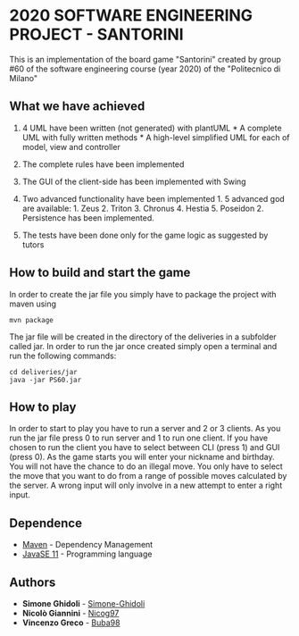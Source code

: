 # 2020 SOFTWARE ENGINEERING PROJECT - SANTORINI

This is an implementation of the board game "Santorini" created by group #60 of the software engineering course (year 2020) of the "Politecnico di Milano"

## What we have achieved

1.	4 UML have been written (not generated) with plantUML
		*	A complete UML with fully written methods
		*	A high-level simplified UML for each of model, view and controller

2.	The complete rules have been implemented

3.	The GUI of the client-side has been implemented with Swing

4.	Two advanced functionality have been implemented
		1.	5 advanced god are available:
				1.	Zeus
				2.	Triton
				3.	Chronus
				4.	Hestia
				5.	Poseidon
		2.	Persistence has been implemented.
		
5.  The tests have been done only for the game logic as suggested by tutors

## How to build and start the game

In order to create the jar file you simply have to package the project with maven using 
```shell script
mvn package
```
The jar file will be created in the directory of the deliveries in a subfolder called jar.
In order to run the jar once created simply open a terminal and run the following commands:
```shell script
cd deliveries/jar
java -jar PS60.jar
```

## How to play

In order to start to play you have to run a server and 2 or 3 clients.
As you run the jar file press 0 to run server and 1 to run one client.
If you have chosen to run the client you have to select between CLI (press 1) and GUI (press 0).
As the game starts you will enter your nickname and birthday.
You will not have the chance to do an illegal move.
You only have to select the move that you want to do from a range of possible moves calculated by the server.
A wrong input will only involve in a new attempt to enter a right input.

## Dependence

* [Maven](https://maven.apache.org/) - Dependency Management
* [JavaSE 11](https://www.oracle.com/technetwork/java/javase/overview/index.html) - Programming language

## Authors

* **Simone Ghidoli** - [Simone-Ghidoli](https://github.com/Simone-Ghidoli)
* **Nicolò Giannini** - [Nicog97](https://github.com/Nicog97)
* **Vincenzo Greco** - [Buba98](https://github.com/Buba98)